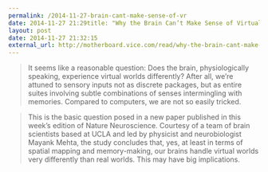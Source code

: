 ```yaml
---
permalink: /2014-11-27-brain-cant-make-sense-of-vr
date: 2014-11-27 21:29title: "Why the Brain Can’t Make Sense of Virtual Reality"
layout: post
date: 2014-11-27 21:32:15
external_url: http://motherboard.vice.com/read/why-the-brain-cant-make-sense-of-virtual-reality
---
```


>It seems like a reasonable question: Does the brain, physiologically speaking, experience virtual worlds differently? After all, we’re attuned to sensory inputs not as discrete packages, but as entire suites involving subtle combinations of senses intermingling with memories. Compared to computers, we are not so easily tricked.

>This is the basic question posed in a new paper published in this week’s edition of Nature Neuroscience. Courtesy of a team of brain scientists based at UCLA and led by physicist and neurobiologist Mayank Mehta, the study concludes that, yes, at least in terms of spatial mapping and memory-making, our brains handle virtual worlds very differently than real worlds. This may have big implications.
